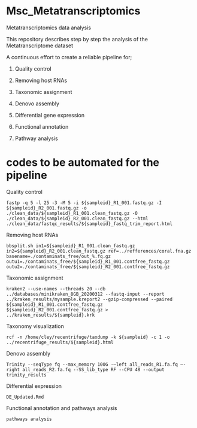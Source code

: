 # Msc_Metatranscriptomics
Metatranscriptomics data analysis


 This repository describes step by step the analysis of the Metatranscriptome dataset 

  A continuous effort to create a reliable pipeline for;


   1. Quality control


   2. Removing host RNAs


   3. Taxonomic assignment


   4. Denovo assembly


   5. Differential gene expression


   6. Functional annotation


   7. Pathway analysis


# codes to be automated for the pipeline

Quality control

`fastp -q 5 -l 25 -3 -M 5 -i ${sampleid}_R1_001.fastq.gz -I ${sampleid}_R2_001.fastq.gz -o ./clean_data/${sampleid}_R1_001.clean_fastq.gz -O ./clean_data/${sampleid}_R2_001.clean_fastq.gz --html ./clean_data/fastqc_results/${sampleid}_fastq_trim_report.html`

Removing host RNAs

`bbsplit.sh in1=${sampleid}_R1_001.clean_fastq.gz in2=${sampleid}_R2_001.clean_fastq.gz ref=../refferences/coral.fna.gz basename=./contaminats_free/out_%.fq.gz outu1=./contaminats_free/${sampleid}_R1_001.contfree_fastq.gz outu2=./contaminats_free/${sampleid}_R2_001.contfree_fastq.gz`

Taxonomic assignment

`kraken2 --use-names --threads 20 --db ../databases/minikraken_8GB_20200312 --fastq-input --report ../kraken_results/mysample.kreport2 --gzip-compressed --paired ${sampleid}_R1_001.contfree_fastq.gz ${sampleid}_R2_001.contfree_fastq.gz > ../kraken_results/${sampleid}.krk`

Taxonomy visualization

`rcf -n /home/cley/recentrifuge/taxdump -k ${sampleid} -c 1 -o ../recentrifuge_results/${sampleid}.html`

Denovo assembly

`Trinity --seqType fq --max_memory 100G -–left all_reads_R1.fa.fq –-right all_reads_R2.fa.fq --SS_lib_type RF --CPU 48 --output trinity_results
`

Differential expression

`DE_Updated.Rmd`

Functional annotation and pathways analysis

`pathways analysis`

